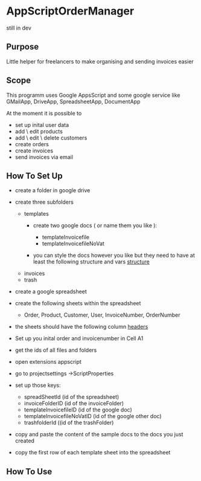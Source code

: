 # AppScriptOrderManager

still in dev


## Purpose
Little helper for freelancers to make organising and sending invoices easier

## Scope
This programm uses Google AppsScript and some google service like GMailApp, DriveApp, SpreadsheetApp, DocumentApp

At the moment it is possible to 
- set up inital user data
- add \ edit products
- add \ edit \ delete customers
- create orders
- create invoices
- send invoices via email


## How To Set Up

- create a folder in google drive 
- create three subfolders 
  - templates
    -  create two google docs ( or name them you like ): 
        - templateInvoicefile
        - templateInvoicefileNoVat 

    - you can style the docs however you like but they need to have at least the following structure and vars [structure](https://github.com/cjwelldone/OrderManager/blob/master/docstructure.md)
  - invoices
  - trash
- create a google spreadsheet 
- create the following sheets within the spreadsheet
  - Order, Product, Customer, User, InvoiceNumber, OrderNumber
- the sheets should have the following column [headers](https://github.com/cjwelldone/OrderManager/blob/master/sheetheaders.md)
- Set up you inital order and invoicenumber in Cell A1

- get the ids of all files and folders
- open extensions appscript
- go to projectsettings ->ScriptProperties
- set up those keys: 
  - spreadSheetId (id of the spreadsheet)
  - invoiceFolderID (id of the invoiceFolder)
  - templateInvoicefileID (id of the google doc)
  - templateInvoicefileNoVatID (id of the google other doc)
  - trashfolderId ((id of the trashFolder)

- copy and paste the content of the sample docs to the docs you just created
- copy the first row of each template sheet into the spreadsheet

## How To Use


